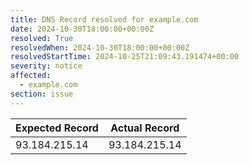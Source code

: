 ```yaml
---
title: DNS Record resolved for example.com
date: 2024-10-30T18:00:00+00:00Z
resolved: True
resolvedWhen: 2024-10-30T18:00:00+00:00Z
resolvedStartTime: 2024-10-25T21:09:43.191474+00:00
severity: notice
affected:
  - example.com
section: issue
---
```


| Expected Record  | Actual Record  |
|------------------|----------------|
| 93.184.215.14 | 93.184.215.14 |
